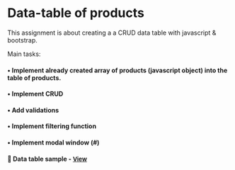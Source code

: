 
# Data-table of products

This assignment is about creating a a CRUD data table with javascript & bootstrap.

Main tasks:
<h4>• Implement already created array of products (javascript object) into the table of products.<h4>
<h4>• Implement CRUD<h4>
<h4>• Add validations <h4>
<h4>• Implement filtering function <h4>
<h4>• Implement modal window (#) <h4>


<h4>🔹  Data table sample - <a href="https://simonakom.github.io/crud-products-data-table/index.html" style="font-size:small;">View</a><h4>

